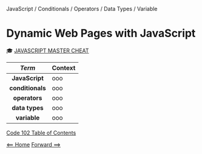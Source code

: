 JavaScript / Conditionals / Operators / Data Types / Variable

# Dynamic Web Pages with JavaScript

:mortar_board: [JAVASCRIPT MASTER CHEAT](https://overapi.com/javascript)

| ***Term*** | Context | 
|  :----: |  ----  |   
|  **JavaScript**  | ooo  | 
|  **conditionals**  | ooo  |
|  **operators**  | ooo  |
|  **data types**  | ooo  |
|  **variable**  | ooo  |

[Code 102 Table of Contents](CodeFellows_102.md)

[<== Home](README.md) [Forward ==>](programming_with_jacascript.md)
